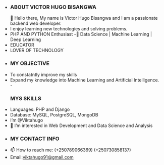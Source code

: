 - <B><h3>ABOUT VICTOR HUGO BISANGWA </h3></B>
👋 Hello there, My name is Victor Hugo Bisangwa and I am a passionate backend web developer.
- I enjoy learning new technologies and solving problems.
- PHP AND PYTHON Enthusiast
-🌱 Data Science | Machine Learning | Deep Learning
- EDUCATOR
- LOVER OF TECHNOLOGY
- <b><h3> MY OBJECTIVE</h3></b>
- To constatntly improve my skills
- Expand my knowledge into Machine Learning and Artificial Intelligence.
-<b><h3>MYS SKILLS</h3></b>
- Languages: PHP and Django
- Database: MySQL, PostgreSQL, MongoDB
- I’m @Viktahugo
- 👀 I’m interested in Web Development and Data Science and Analysis
- <b><h3> MY CONTACT INFO</h3></b>
- 📫 How to reach me: (+250789066369) (+250730858137) 
- Email:viktahugo91@gmail.com



<!---
Viktahugo/Viktahugo is a ✨ special ✨ repository because its `README.md` (this file) appears on your GitHub profile.
You can click the Preview link to take a look at your changes.
--->
